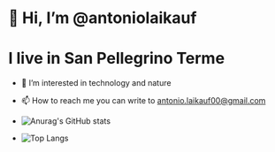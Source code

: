 # 👋 Hi, I’m @antoniolaikauf
# I live in San Pellegrino Terme
- 👀 I’m interested in technology and nature
- 📫 How to reach me you can write to antonio.laikauf00@gmail.com

- ![Anurag's GitHub stats](https://github-readme-stats.vercel.app/api?username=antoniolaikauf&show_icons=true&theme=radical)
- ![Top Langs](https://github-readme-stats.vercel.app/api/top-langs/?username=antoniolaikauf&layout=compact&hide=python)
<!---
antoniolaikauf/antoniolaikauf is a ✨ special ✨ repository because its `README.md` (this file) appears on your GitHub profile.
You can click the Preview link to take a look at your changes.
--->
